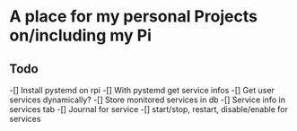 # A place for my personal Projects on/including my Pi

## Todo
-[] Install pystemd on rpi
-[] With pystemd get service infos
-[] Get user services dynamically?
-[] Store monitored services in db
-[] Service info in services tab
-[] Journal for service
-[] start/stop, restart, disable/enable for services